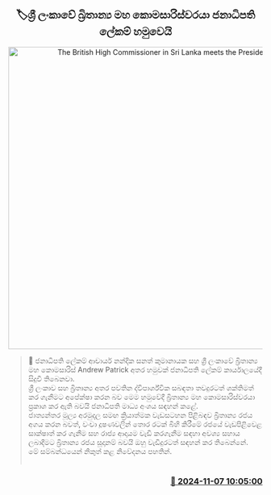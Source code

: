 <p align='center'><b><h2 align='center' title='The British High Commissioner in Sri Lanka meets the President's Secretary'>🏷ශ්‍රී ලංකාවේ බ්‍රිතාන්‍ය මහ කොමසාරිස්වරයා ජනාධිපති ලේකම් හමුවෙයි</h2></b></p>
<p align='center'><img src='https://helakuru.sgp1.cdn.digitaloceanspaces.com/esana/images/lib/pmd-yy.jpg' width='600' alt='The British High Commissioner in Sri Lanka meets the President's Secretary'></p>

>📝 ජනාධිපති ලේකම් ආචාර්ය නන්දික සනත් කුමානායක සහ ශ්‍රී ලංකාවේ බ්‍රිතාන්‍ය මහ කොමසාරිස් Andrew Patrick අතර හමුවක් ජනාධිපති ලේකම් කාර්යාලයේදී සිදුවී තිබෙනවා.<br>ශ්‍රී ලංකාව සහ බ්‍රිතාන්‍ය අතර පවතින ද්විපාර්ශ්වික සබඳතා තවදුරටත් ශක්තිමත් කර ගැනීමට අපේක්ෂා කරන බව මෙම හමුවේදී බ්‍රිතාන්‍ය මහ කොමසාරිස්වරයා ප්‍රකාශ කර ඇති බවයි ජනාධිපති මාධ්‍ය අංශය සඳහන් කළේ.<br>ජාත්‍යන්තර මූල්‍ය අරමුදල සමඟ ක්‍රියාත්මක වැඩසටහන පිළිබඳව බ්‍රිතාන්‍ය රජය අගය කරන බවත්, වංචා දූෂණවලින් තොර රටක් බිහි කිරීමේ රජයේ වැඩපිළිවෙළ සාක්ෂාත් කර ගැනීම සහ රාජ්‍ය ආදායම වැඩි කරගැනීම සඳහා අවශ්‍ය සහාය ලබාදීමට බ්‍රිතාන්‍ය රජය සූදානම් බවයි ඔහු වැඩිදුරටත් සඳහන් කර තිබෙන්නේ.<br>මේ සම්බන්ධයෙන් නිකුත් කළ නිවේදනය පහතින්. <br> <br>

<h3 align='right'><a href='https://www.helakuru.lk/esana/p/104826/'>📅 2024-11-07 10:05:00</a></h3>
